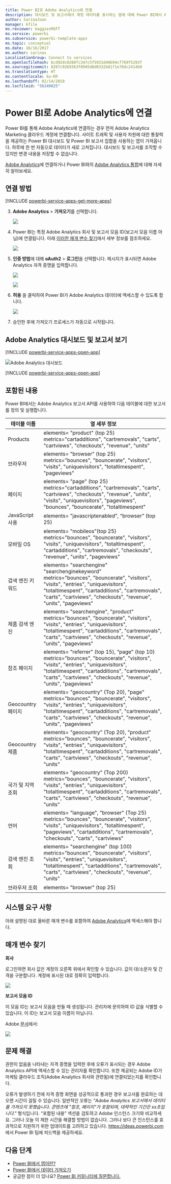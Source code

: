 ```yaml
---
title: Power BI로 Adobe Analytics에 연결
description: 대시보드 및 보고서에서 계정 데이터를 표시하는 앱에 대해 Power BI에서 Adobe Analytics로 연결합니다.
author: SarinaJoan
manager: kfile
ms.reviewer: maggiesMSFT
ms.service: powerbi
ms.subservice: powerbi-template-apps
ms.topic: conceptual
ms.date: 10/16/2017
ms.author: sarinas
LocalizationGroup: Connect to services
ms.openlocfilehash: bcd92dc0288fc347c5f5931d40b94cf769f5293f
ms.sourcegitcommit: 8207c9269363f0945d8d0332b81f1e78dc2414b0
ms.translationtype: HT
ms.contentlocale: ko-KR
ms.lasthandoff: 02/14/2019
ms.locfileid: "56249025"
---
```

# <a name="connect-to-adobe-analytics-with-power-bi"></a>Power BI로 Adobe Analytics에 연결
Power BI를 통해 Adobe Analytics에 연결하는 경우 먼저 Adobe Analytics Marketing 클라우드 계정에 연결합니다. 사이트 트래픽 및 사용자 차원에 대한 통찰력을 제공하는 Power BI 대시보드 및 Power BI 보고서 집합을 사용하는 앱이 가져옵니다. 하루에 한 번 자동으로 데이터가 새로 고쳐집니다. 대시보드 및 보고서를 조작할 수 있지만 변경 내용을 저장할 수 없습니다.

[Adobe Analytics](https://app.powerbi.com/getdata/services/adobe-analytics)에 연결하거나 Power BI와의 [Adobe Analytics 통합](https://powerbi.microsoft.com/integrations/adobe-analytics)에 대해 자세히 알아보세요.

## <a name="how-to-connect"></a>연결 방법
[!INCLUDE [powerbi-service-apps-get-more-apps](./includes/powerbi-service-apps-get-more-apps.md)]

3. **Adobe Analytics** \> **가져오기**를 선택합니다.
   
   ![](media/service-connect-to-adobe-analytics/adobe.png)
4. Power BI는 특정 Adobe Analytics 회사 및 보고서 모음 ID(보고서 모음 이름 아님)에 연결됩니다. 아래 [이러한 매개 변수 찾기](#FindingParams)에서 세부 정보를 참조하세요.
   
   ![](media/service-connect-to-adobe-analytics/parameters.png)
5. **인증 방법**에 대해 **oAuth2** \> **로그인**을 선택합니다. 메시지가 표시되면 Adobe Analytics 자격 증명을 입력합니다. 
   
    ![](media/service-connect-to-adobe-analytics/creds.png)
   
    ![](media/service-connect-to-adobe-analytics/adobe_signin.png)
6. **허용** 을 클릭하여 Power BI가 Adobe Analytics 데이터에 액세스할 수 있도록 합니다.
   
   ![](media/service-connect-to-adobe-analytics/adobe_authorize.png)
7. 승인한 후에 가져오기 프로세스가 자동으로 시작됩니다. 

## <a name="view-the-adobe-analytics-dashboard-and-reports"></a>Adobe Analytics 대시보드 및 보고서 보기
[!INCLUDE [powerbi-service-apps-open-app](./includes/powerbi-service-apps-open-app.md)]

   ![Adobe Analytics 대시보드](media/service-connect-to-adobe-analytics/dashboard.png)

[!INCLUDE [powerbi-service-apps-open-app](./includes/powerbi-service-apps-what-now.md)]

## <a name="whats-included"></a>포함된 내용
Power BI에서는 Adobe Analytics 보고서 API를 사용하여 다음 테이블에 대한 보고서를 정의 및 실행합니다.

| **테이블 이름** | **열 세부 정보** |
| --- | --- |
| Products |elements=  "product" (top 25) <br> metrics="cartadditions", "cartremovals", "carts", "cartviews", "checkouts", "revenue", "units" |
| 브라우저 |elements= "browser" (top 25)<br>  metrics="bounces", "bouncerate", "visitors", "visits", "uniquevisitors", "totaltimespent", "pageviews" |
| 페이지 |elements= "page" (top 25)<br>  metrics="cartadditions", "cartremovals", "carts", "cartviews", "checkouts", "revenue", "units", "visits", "uniquevisitors", "pageviews", "bounces", "bouncerate", "totaltimespent" |
| JavaScript 사용 |elements=  "javascriptenabled”, “browser” (top 25) |
| 모바일 OS |elements= "mobileos"(top 25)<br> metrics="bounces", "bouncerate", "visitors", "visits", "uniquevisitors", "totaltimespent", "cartadditions", "cartremovals", "checkouts", "revenue", "units", "pageviews" |
| 검색 엔진 키워드 |elements= "searchengine" "searchenginekeyword"<br>  metrics="bounces", "bouncerate", "visitors", "visits", "entries", "uniquevisitors", "totaltimespent", "cartadditions", "cartremovals", "carts", "cartviews", "checkouts", "revenue", "units", "pageviews" |
| 제품 검색 엔진 |elements= "searchengine", "product"<br>  metrics="bounces", "bouncerate", "visitors", "visits", "entries", "uniquevisitors", "totaltimespent", "cartadditions", "cartremovals", "carts", "cartviews", "checkouts", "revenue", "units", "pageviews" |
| 참조 페이지 |elements= "referrer" (top 15), “page" (top 10)<br>  metrics="bounces", "bouncerate", "visitors", "visits", "entries", "uniquevisitors", "totaltimespent", "cartadditions", "cartremovals", "carts", "cartviews", "checkouts", "revenue", "units", "pageviews" |
| Geocountry 페이지 |elements= "geocountry" (Top 20), "page"<br>  metrics="bounces", "bouncerate", "visitors", "visits", "entries", "uniquevisitors", "totaltimespent", "cartadditions", "cartremovals", "carts", "cartviews", "checkouts", "revenue", "units", "pageviews" |
| Geocountry 제품 |elements= "geocountry" (Top 20), "product"<br> metrics="bounces", "bouncerate", "visitors", "visits", "entries", "uniquevisitors", "totaltimespent", "cartadditions", "cartremovals", "carts", "cartviews", "checkouts", "revenue", "units" |
| 국가 및 지역 조회 |elements= "geocountry" (Top 200)<br>  metrics="bounces", "bouncerate", "visitors", "visits", "entries", "uniquevisitors", "totaltimespent", "cartadditions", "cartremovals", "carts", "cartviews", "checkouts", "revenue", "units" |
| 언어 |elements= "language", "browser" (Top 25)<br>  metrics="bounces", "bouncerate", "visitors", "visits", "uniquevisitors", "totaltimespent", "pageviews", "cartadditions", "cartremovals", "checkouts", "carts", "cartviews" |
| 검색 엔진 조회 |elements= "searchengine" (top 100)<br>  metrics="bounces", "bouncerate", "visitors", "visits", "entries", "uniquevisitors", "totaltimespent", "cartadditions", "cartremovals", "carts", "cartviews", "checkouts", "revenue", "units" |
| 브라우저 조회 |elements= "browser" (top 25) |

## <a name="system-requirements"></a>시스템 요구 사항
아래 설명된 대로 올바른 매개 변수를 포함하여 [Adobe Analytics](http://www.adobe.com/marketing-cloud/web-analytics.html)에 액세스해야 합니다.

<a name="FindingParams"></a>

## <a name="finding-parameters"></a>매개 변수 찾기
**회사**

로그인하면 회사 값은 계정의 오른쪽 위에서 확인할 수 있습니다. 값이 대/소문자 및 간격을 구분합니다. 계정에 표시된 대로 정확히 입력합니다.

![](media/service-connect-to-adobe-analytics/adobe_companies.png)

**보고서 모음 ID**

이 모음 ID는 보고서 모음을 만들 때 생성됩니다. 관리자에 문의하여 ID 값을 식별할 수 있습니다. 이 ID는 보고서 모음 이름이 아닙니다.

Adobe [문서](https://marketing.adobe.com/resources/help/en_US/reference/new_report_suite.html)에서:

![](media/service-connect-to-adobe-analytics/reportsuiteid.png)

## <a name="troubleshooting"></a>문제 해결
권한이 없음을 나타내는 자격 증명을 입력한 후에 오류가 표시되는 경우 Adobe Analytics API에 액세스할 수 있는 관리자를 확인합니다. 또한 제공되는 Adobe ID가 마케팅 클라우드 조직(Adobe Analytics 회사와 관련됨)에 연결되었는지를 확인합니다.

오류가 발생하기 전에 자격 증명 화면을 성공적으로 통과한 경우 보고서를 완료하는 데 오랜 시간이 걸릴 수 있습니다. 일반적인 오류는 *"Adobe Analytics 보고서에서 데이터를 가져오지 못했습니다. 콘텐츠에 &quot;참조, 페이지&quot;가 포함되며, 대략적인 기간은 xx초입니다."* 형식입니다. “포함된 내용” 섹션을 검토하고 Adobe 인스턴스 크기와 비교하세요. 그러나 오늘 이 제한 시간을 해결할 방법이 없습니다. 그러나 보다 큰 인스턴스를 효과적으로 지원하기 위한 업데이트를 고려하고 있습니다. https://ideas.powerbi.com 에서 Power BI 팀에 피드백을 제공하세요.

## <a name="next-steps"></a>다음 단계
* [Power BI에서 앱이란?](service-create-distribute-apps.md)
* [Power BI에서 데이터 가져오기](service-get-data.md)
* 궁금한 점이 더 있나요? [Power BI 커뮤니티에 질문합니다.](http://community.powerbi.com/)

